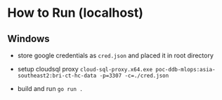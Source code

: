 # How to Run (localhost)

## Windows
- store google credentials as `cred.json` and placed it in root directory
- setup cloudsql proxy
`cloud-sql-proxy.x64.exe poc-ddb-mlops:asia-southeast2:bri-ct-hc-data -p=3307 -c=./cred.json`

- build and run
`go run .`